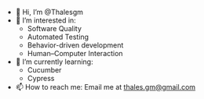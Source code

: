 - 👋 Hi, I’m @Thalesgm
- 👀 I’m interested in:
  - Software Quality
  - Automated Testing
  - Behavior-driven development
  - Human–Computer Interaction
- 🌱 I’m currently learning:
  - Cucumber
  - Cypress
- 📫 How to reach me: Email me at thales.gm@gmail.com

<!---
Thalesgm/Thalesgm is a ✨ special ✨ repository because its `README.md` (this file) appears on your GitHub profile.
You can click the Preview link to take a look at your changes.
- 💞️ I’m looking to collaborate on ...
--->
